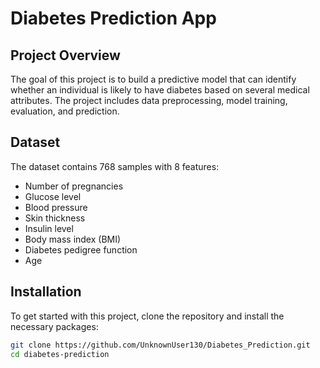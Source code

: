 # Diabetes Prediction App

## Project Overview

The goal of this project is to build a predictive model that can identify whether an individual is likely to have diabetes based on several medical attributes. The project includes data preprocessing, model training, evaluation, and prediction.

## Dataset

The dataset contains 768 samples with 8 features:

- Number of pregnancies
- Glucose level
- Blood pressure
- Skin thickness
- Insulin level
- Body mass index (BMI)
- Diabetes pedigree function
- Age

## Installation

To get started with this project, clone the repository and install the necessary packages:

```bash
git clone https://github.com/UnknownUser130/Diabetes_Prediction.git
cd diabetes-prediction
```
